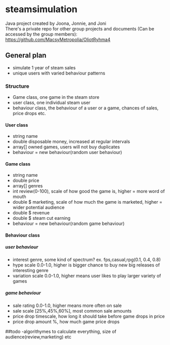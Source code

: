 # steamsimulation
Java project created by Joona, Jonnie, and Joni  
There's a private repo for other group projects and documents (Can be accessed by the group members):  
https://github.com/MacsyMetropolia/OliotRyhma4


## General plan
- simulate 1 year of steam sales
- unique users with varied behaviour patterns

### Structure
- Game class, one game in the steam store
- user class, one individual steam user
- behaviour class, the behaviour of a user or a game, chances of sales, price drops etc.

#### User class
- string name
- double disposable money, increased at regular intervals
- array[] owned games, users will not buy duplicates
- behaviour = new behaviour(random user behaviour)

#### Game class
- string name
- double price
- array[] genres
- int review(0-100), scale of how good the game is, higher = more word of mouth
- double $ marketing, scale of how much the game is marketed, higher = wider potential audience
- double $ revenue
- double $ steam cut earning
- behaviour = new behaviour(random game behaviour)

#### Behaviour class
##### user behaviour
- interest genre, some kind of spectrum? ex. fps,casual,rpg(0.1, 0.4, 0.8)
- hype scale 0.0-1.0, higher is bigger chance to buy new big releases of interesting genre
- variation scale 0.0-1.0, higher means user likes to play larger variety of games

##### game behaviour
- sale rating 0.0-1.0, higher means more often on sale
- sale scale [25%,45%,60%], most common sale amounts
- price drop timescale, how long it should take before game drops in price
- price drop amount %, how much game price drops

##todo
-algorithymes to calculate everything, size of audience(review,marketing) etc
